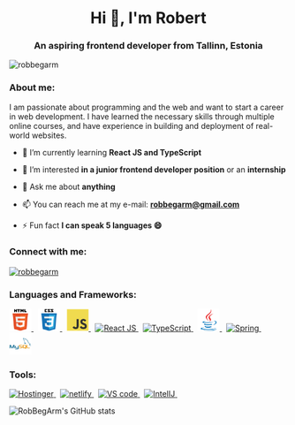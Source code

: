 <h1 align="center">Hi 👋, I'm Robert</h1>
<h3 align="center">An aspiring frontend developer from Tallinn, Estonia</h3>

<p align="left"> <img src="https://komarev.com/ghpvc/?username=robbegarm&label=Profile%20views&color=0e75b6&style=flat" alt="robbegarm" /> </p>

<h3 align="left">About me:</h3>
<p align="left">I am passionate about programming and the web and want to start a career in web development. I have learned the necessary skills through multiple online courses, and have experience in building and deployment of real-world websites.
</p>

- 🌱 I’m currently learning **React JS and TypeScript**

- 👀 I’m interested **in a junior frontend developer position** or an **internship**

- 💬 Ask me about **anything**

- 📫 You can reach me at my e-mail: **robbegarm@gmail.com**

- ⚡ Fun fact **I can speak 5 languages 😄**

<h3 align="left">Connect with me:</h3>
<p align="left">
<a href="https://linkedin.com/in/robbegarm" target="blank"><img align="center" src="https://raw.githubusercontent.com/rahuldkjain/github-profile-readme-generator/master/src/images/icons/Social/linked-in-alt.svg" alt="robbegarm" height="30" width="40" /></a>
</p>

<h3 align="left">Languages and Frameworks:</h3>

<p align="left"> 
<a href="https://developer.mozilla.org/en-US/docs/Web/HTML" target="_blank" rel="noreferrer">
<img src="https://raw.githubusercontent.com/devicons/devicon/master/icons/html5/html5-original-wordmark.svg" alt="HTML5" title="HTML5" width="40" height="40"/> </a>
  &nbsp;
<a href="https://developer.mozilla.org/en-US/docs/Web/CSS" target="_blank" rel="noreferrer">  
<img src="https://raw.githubusercontent.com/devicons/devicon/master/icons/css3/css3-original-wordmark.svg" alt="CSS3" title="CSS3" width="40" height="40"/> </a>
  &nbsp;
<a href="https://developer.mozilla.org/en-US/docs/Web/JavaScript" target="_blank" rel="noreferrer">  
<img src="https://raw.githubusercontent.com/devicons/devicon/master/icons/javascript/javascript-original.svg" alt="JavaScript" title="JavaScript" width="40" height="40"/> </a> 
  &nbsp;
<a href="https://reactjs.org/" target="_blank" rel="noreferrer">  
<img src="https://cdn.freebiesupply.com/logos/large/2x/react-1-logo-png-transparent.png" alt="React JS" title="JavaScript" width="40" height="40"/> </a> 
  &nbsp;
<a href="https://www.typescriptlang.org/" target="_blank" rel="noreferrer">  
<img src="https://upload.wikimedia.org/wikipedia/commons/thumb/4/4c/Typescript_logo_2020.svg/512px-Typescript_logo_2020.svg.png?20210506173343" alt="TypeScript" title="TypeScript" width="40" height="40"/> </a> 
  &nbsp;
<a href="https://www.java.com" target="_blank" rel="noreferrer">  
<img src="https://raw.githubusercontent.com/devicons/devicon/master/icons/java/java-original.svg" alt="Java" title="Java" width="40" height="40"/> </a> 
  &nbsp;
<a href="https://spring.io/" target="_blank" rel="noreferrer">  
<img src="https://www.vectorlogo.zone/logos/springio/springio-icon.svg" alt="Spring" title="Spring" width="40" height="40"/> </a> 
  &nbsp;
<a href="https://www.mysql.com/" target="_blank" rel="noreferrer">  
<img src="https://raw.githubusercontent.com/devicons/devicon/master/icons/mysql/mysql-original-wordmark.svg" alt="mysql" title="MySQL" width="40" height="40"/> </a> 
</p>

<h3 align="left">Tools:</h3>

<p align="left"> 
<a href="https://www.hostinger.com/" target="_blank" rel="noreferrer">  
<img src="https://upload.wikimedia.org/wikipedia/commons/8/82/Hostinger_logo.png" alt="Hostinger" title="Hostinger" width="40" height="40"/> </a>
  &nbsp;
<a href="https://www.netlify.com/" target="_blank" rel="noreferrer">
<img src="https://pics.freeicons.io/uploads/icons/png/11987465721551941710-512.png" alt="netlify" title="Netlify" width="40" height="40"/> </a>
  &nbsp;
<a href="https://code.visualstudio.com/" target="_blank" rel="noreferrer">  
<img src="https://upload.wikimedia.org/wikipedia/commons/9/9a/Visual_Studio_Code_1.35_icon.svg" alt="VS code" title="VS code" width="40" height="40"/> </a>
  &nbsp;
<a href="https://www.jetbrains.com/idea/" target="_blank" rel="noreferrer">  
<img src="https://upload.wikimedia.org/wikipedia/commons/thumb/9/9c/IntelliJ_IDEA_Icon.svg/512px-IntelliJ_IDEA_Icon.svg.png?20200803071016" alt="IntelIJ" title="IntelIJ" width="40" height="40"/> </a>
  &nbsp;
</p>

![RobBegArm's GitHub stats](https://github-readme-stats.vercel.app/api?username=RobBegArm&theme=tokyonight&show_icons=true&count_private=true)
